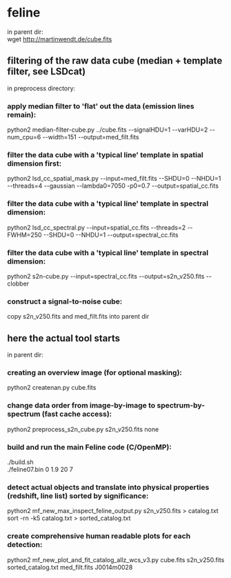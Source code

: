 # feline
in parent dir:<br>
wget http://martinwendt.de/cube.fits

## filtering of the raw data cube (median + template filter, see LSDcat)

in preprocess directory:<br>
### apply median filter to 'flat' out the data (emission lines remain):
python2 median-filter-cube.py ../cube.fits --signalHDU=1 --varHDU=2 --num_cpu=6 --width=151 --output=med_filt.fits<br>
### filter the data cube with a 'typical line' template in spatial dimension first:
python2 lsd_cc_spatial_mask.py --input=med_filt.fits --SHDU=0 --NHDU=1 --threads=4 --gaussian --lambda0=7050 -p0=0.7 --output=spatial_cc.fits<br>
### filter the data cube with a 'typical line' template in spectral dimension:
python2 lsd_cc_spectral.py --input=spatial_cc.fits --threads=2 --FWHM=250 --SHDU=0 --NHDU=1 --output=spectral_cc.fits<br>
### filter the data cube with a 'typical line' template in spectral dimension:
python2 s2n-cube.py --input=spectral_cc.fits --output=s2n_v250.fits --clobber<br>
### construct a signal-to-noise cube:
copy s2n_v250.fits and med_filt.fits into parent dir<br>

## here the actual tool starts

in parent dir:<br>

### creating an overview image (for optional masking):
python2 createnan.py cube.fits<br>
### change data order from image-by-image to spectrum-by-spectrum (fast cache access):
python2 preprocess_s2n_cube.py s2n_v250.fits none<br>
### build and run the main Feline code (C/OpenMP):
./build.sh<br>
./feline07.bin 0 1.9 20 7<br>
### detect actual objects and translate into physical properties (redshift, line list) sorted by significance:
python2 mf_new_max_inspect_feline_output.py s2n_v250.fits > catalog.txt<br>
sort -rn -k5 catalog.txt > sorted_catalog.txt<br>
### create comprehensive human readable plots for each detection:
python2 mf_new_plot_and_fit_catalog_allz_wcs_v3.py cube.fits s2n_v250.fits sorted_catalog.txt med_filt.fits J0014m0028<br>

